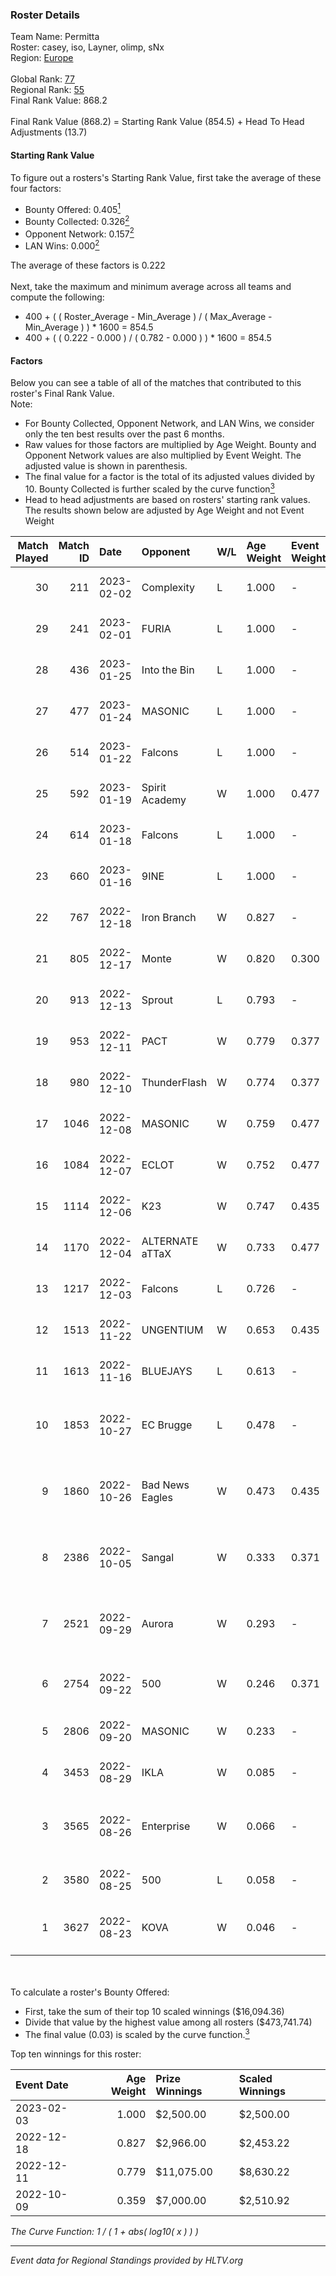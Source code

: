 ### Roster Details<br />
Team Name: Permitta<br />
Roster: casey, iso, Layner, olimp, sNx<br />
Region: [Europe]( ../standings_europe.md)<br />
<br />
Global Rank: [77](../standings_global.md)<br />
Regional Rank: [55]( ../standings_europe.md)<br />
Final Rank Value:  868.2<br />
<br />
Final Rank Value (868.2) = Starting Rank Value (854.5) + Head To Head Adjustments (13.7)<br />

#### Starting Rank Value<br />
To figure out a rosters's Starting Rank Value, first take the average of these four factors:<br />
- Bounty Offered: 0.405[<sup>1</sup>](#table2)
- Bounty Collected: 0.326[<sup>2</sup>](#table1)
- Opponent Network: 0.157[<sup>2</sup>](#table1)
- LAN Wins: 0.000[<sup>2</sup>](#table1)

The average of these factors is 0.222<br />
<br />
Next, take the maximum and minimum average across all teams and compute the following:<br />
- 400 + ( ( Roster_Average - Min_Average ) / ( Max_Average - Min_Average ) ) * 1600 = 854.5
- 400 + ( ( 0.222 - 0.000 ) / ( 0.782 - 0.000 ) ) * 1600 = 854.5


#### Factors<br />
Below you can see a table of all of the matches that contributed to this roster's Final Rank Value.<br />
Note:<br />

- For Bounty Collected, Opponent Network, and LAN Wins, we consider only the ten best results over the past 6 months.
- Raw values for those factors are multiplied by Age Weight. Bounty and Opponent Network values are also multiplied by Event Weight. The adjusted value is shown in parenthesis.
- The final value for a factor is the total of its adjusted values divided by 10. Bounty Collected is further scaled by the curve function[<sup>3</sup>](#curveFunction)
- Head to head adjustments are based on rosters' starting rank values. The results shown below are adjusted by Age Weight and not Event Weight
<span id="table1"></span><br />


| Match Played | Match ID | Date       | Opponent        | W/L | Age Weight | Event Weight | Bounty Collected | Opponent Network | LAN Wins  | H2H Adj. | Roster                                      |
| -: | -: | :- | :- | :- | :- | :- | :- | :- | :- | -: | :- |
|           30 |      211 | 2023-02-02 | Complexity      | L   | 1.000      | -            | -                | -                | -         |    -2.63 | casey, iso, Layner, olimp, sNx              |
|           29 |      241 | 2023-02-01 | FURIA           | L   | 1.000      | -            | -                | -                | -         |    -2.32 | casey, iso, Layner, olimp, sNx              |
|           28 |      436 | 2023-01-25 | Into the Bin    | L   | 1.000      | -            | -                | -                | -         |   -24.92 | casey, iso, Layner, olimp, sNx              |
|           27 |      477 | 2023-01-24 | MASONIC         | L   | 1.000      | -            | -                | -                | -         |   -19.51 | casey, iso, Layner, olimp, sNx              |
|           26 |      514 | 2023-01-22 | Falcons         | L   | 1.000      | -            | -                | -                | -         |   -13.52 | casey, iso, Layner, olimp, sNx              |
|           25 |      592 | 2023-01-19 | Spirit Academy  | W   | 1.000      | 0.477        | 0.032 (0.015)    | 0.447 (0.213)    | 0 (0.000) |    13.87 | casey, iso, Layner, olimp, sNx              |
|           24 |      614 | 2023-01-18 | Falcons         | L   | 1.000      | -            | -                | -                | -         |   -14.74 | casey, iso, Layner, olimp, sNx              |
|           23 |      660 | 2023-01-16 | 9INE            | L   | 1.000      | -            | -                | -                | -         |   -15.63 | casey, iso, Layner, olimp, sNx              |
|           22 |      767 | 2022-12-18 | Iron Branch     | W   | 0.827      | -            | -                | -                | 0 (0.000) |     6.05 | casey, iso, Layner, olimp, sNx              |
|           21 |      805 | 2022-12-17 | Monte           | W   | 0.820      | 0.300        | 0.029 (0.007)    | 0.945 (0.233)    | 0 (0.000) |    14.21 | casey, iso, Murlok, olimp, sNx              |
|           20 |      913 | 2022-12-13 | Sprout          | L   | 0.793      | -            | -                | -                | -         |    -5.87 | casey, iso, Layner, olimp, sNx              |
|           19 |      953 | 2022-12-11 | PACT            | W   | 0.779      | 0.377        | 0.016 (0.005)    | -                | 0 (0.000) |     7.56 | casey, iso, Layner, olimp, sNx              |
|           18 |      980 | 2022-12-10 | ThunderFlash    | W   | 0.774      | 0.377        | 0.010 (0.003)    | -                | 0 (0.000) |     6.01 | casey, iso, Layner, olimp, sNx              |
|           17 |     1046 | 2022-12-08 | MASONIC         | W   | 0.759      | 0.477        | 0.021 (0.008)    | 0.752 (0.272)    | 0 (0.000) |    11.54 | casey, iso, Layner, olimp, sNx              |
|           16 |     1084 | 2022-12-07 | ECLOT           | W   | 0.752      | 0.477        | 0.046 (0.017)    | 0.584 (0.210)    | 0 (0.000) |    14.00 | casey, iso, Layner, olimp, sNx              |
|           15 |     1114 | 2022-12-06 | K23             | W   | 0.747      | 0.435        | 0.020 (0.007)    | 0.329 (0.107)    | 0 (0.000) |    12.93 | casey, iso, Layner, olimp, sNx              |
|           14 |     1170 | 2022-12-04 | ALTERNATE aTTaX | W   | 0.733      | 0.477        | -                | 0.486 (0.170)    | 0 (0.000) |     9.89 | casey, iso, Layner, olimp, sNx              |
|           13 |     1217 | 2022-12-03 | Falcons         | L   | 0.726      | -            | -                | -                | -         |   -10.65 | casey, iso, Layner, mchk, sNx               |
|           12 |     1513 | 2022-11-22 | UNGENTIUM       | W   | 0.653      | 0.435        | 0.015 (0.004)    | 0.474 (0.135)    | 0 (0.000) |     8.28 | casey, iso, Layner, olimp, sNx              |
|           11 |     1613 | 2022-11-16 | BLUEJAYS        | L   | 0.613      | -            | -                | -                | -         |    -5.25 | casey, iso, Layner, olimp, sNx              |
|           10 |     1853 | 2022-10-27 | EC Brugge       | L   | 0.478      | -            | -                | -                | -         |    -9.36 | matty, n0tice, ritchiEE, simix, Stev0se     |
|            9 |     1860 | 2022-10-26 | Bad News Eagles | W   | 0.473      | 0.435        | 0.066 (0.014)    | 0.375 (0.077)    | -         |    12.03 | gxx-, juanflatroo, rigoN, SENER1, sinnopsyy |
|            8 |     2386 | 2022-10-05 | Sangal          | W   | 0.333      | 0.371        | -                | 0.684 (0.085)    | -         |     6.56 | kory, kyuubii, phzy, ScrunK, Soulfly        |
|            7 |     2521 | 2022-09-29 | Aurora          | W   | 0.293      | -            | -                | -                | -         |     2.51 | delus1onn, KaiR0N-, Lack1, RAiLWAY, sugaR   |
|            6 |     2754 | 2022-09-22 | 500             | W   | 0.246      | 0.371        | 0.085 (0.008)    | 0.760 (0.069)    | -         |     5.83 | casey, Layner, mchk, olimp, sNx             |
|            5 |     2806 | 2022-09-20 | MASONIC         | W   | 0.233      | -            | -                | -                | -         |     4.32 | casey, iso, Layner, mchk, sNx               |
|            4 |     3453 | 2022-08-29 | IKLA            | W   | 0.085      | -            | -                | -                | -         |     1.50 | casey, iso, Layner, olimp, sNx              |
|            3 |     3565 | 2022-08-26 | Enterprise      | W   | 0.066      | -            | -                | -                | -         |     1.11 | Blytz, h4rn, manguss, SYSTEM, The eLiVe     |
|            2 |     3580 | 2022-08-25 | 500             | L   | 0.058      | -            | -                | -                | -         |    -0.40 | casey, iso, Layner, olimp, sNx              |
|            1 |     3627 | 2022-08-23 | KOVA            | W   | 0.046      | -            | -                | -                | -         |     0.30 | Airax, ottoNd, Sm1llee, uli, zks            |

<br />
<span id="table2"></span><br />
To calculate a roster's Bounty Offered:<br />

- First, take the sum of their top 10 scaled winnings ($16,094.36)
- Divide that value by the highest value among all rosters ($473,741.74)
- The final value (0.03) is scaled by the curve function.[<sup>3</sup>](#curveFunction)

Top ten winnings for this roster:<br />

| Event Date | Age Weight | Prize Winnings | Scaled Winnings |
| :- | -: | :- | :- |
| 2023-02-03 |      1.000 | $2,500.00      | $2,500.00       |
| 2022-12-18 |      0.827 | $2,966.00      | $2,453.22       |
| 2022-12-11 |      0.779 | $11,075.00     | $8,630.22       |
| 2022-10-09 |      0.359 | $7,000.00      | $2,510.92       |


<span id="curveFunction"></span>_The Curve Function: 1 / ( 1 + abs( log10( x ) ) )_<br />

---
_Event data for Regional Standings provided by HLTV.org_<br />
